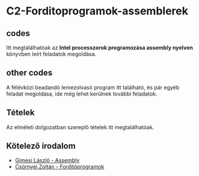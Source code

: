 # C2-Forditoprogramok-assemblerek

## codes
Itt megtalálhatóak az **Intel processzorok programozása 
assembly nyelven** könyvben leírt feladatok megoldása.

## other codes
A félévközi beadandó lemezolvasó program itt található, és pár egyéb feladat megoldása, ide még lehet kerülnek további feladatok.

## Tételek
Az elméleti dolgozatban szereplő tételek itt megtalálhatóak.

## Kötelező irodalom
- [Gimesi László - Assembly](https://mek.oszk.hu/14700/14702/14702.pdf)
- [Csörnyei Zoltán - Fordítóprogramok](https://cloudflare-ipfs.com/ipfs/bafykbzaced7s6cbflhnpw64am5m67hcer7b2fzdcol54qgbtamupk2to55bf4?filename=Cs%C3%B6rnyei%20Zolt%C3%A1n%20-%20Ford%C3%ADt%C3%B3programok-Typotex%20%282006%29.pdf)